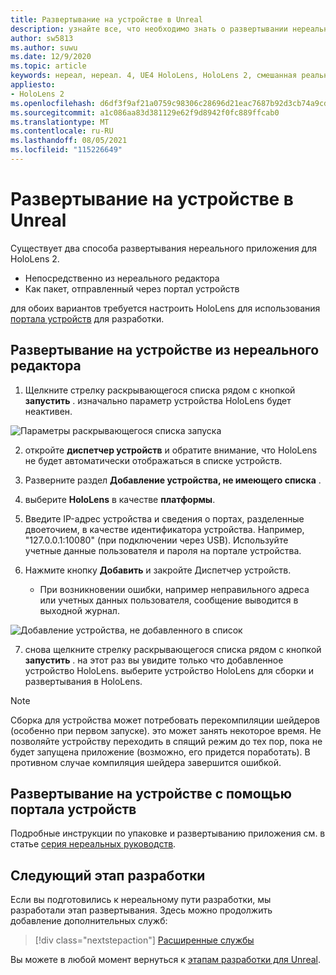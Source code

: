 ```yaml
---
title: Развертывание на устройстве в Unreal
description: узнайте все, что необходимо знать о развертывании нереальных приложений mixed reality, чтобы HoloLens 2 с помощью редактора или портала устройств.
author: sw5813
ms.author: suwu
ms.date: 12/9/2020
ms.topic: article
keywords: нереал, нереал. 4, UE4 HoloLens, HoloLens 2, смешанная реальность, развертывание на устройстве, пк, документация, гарнитура смешанной реальности, гарнитура windows mixed reality, гарнитура виртуальной реальности
appliesto:
- HoloLens 2
ms.openlocfilehash: d6df3f9af21a0759c98306c28696d21eac7687b92d3cb74a9cd9948122cbcbcc
ms.sourcegitcommit: a1c086aa83d381129e62f9d8942f0fc889ffcab0
ms.translationtype: MT
ms.contentlocale: ru-RU
ms.lasthandoff: 08/05/2021
ms.locfileid: "115226649"
---
```

# <a name="deploy-to-device-in-unreal"></a>Развертывание на устройстве в Unreal

Существует два способа развертывания нереального приложения для HoloLens 2.
* Непосредственно из нереального редактора
* Как пакет, отправленный через портал устройств

для обоих вариантов требуется настроить HoloLens для использования [портала устройств](../platform-capabilities-and-apis/using-the-windows-device-portal.md) для разработки.

## <a name="deploying-to-device-from-the-unreal-editor"></a>Развертывание на устройстве из нереального редактора

1. Щелкните стрелку раскрывающегося списка рядом с кнопкой **запустить** . изначально параметр устройства HoloLens будет неактивен.

![Параметры раскрывающегося списка запуска](images/unreal/launch-dropdown.png)

2. откройте **диспетчер устройств** и обратите внимание, что HoloLens не будет автоматически отображаться в списке устройств.

3. Разверните раздел **Добавление устройства, не имеющего списка** .

4. выберите **HoloLens** в качестве **платформы**.

5. Введите IP-адрес устройства и сведения о портах, разделенные двоеточием, в качестве идентификатора устройства. Например, "127.0.0.1:10080" (при подключении через USB). Используйте учетные данные пользователя и пароля на портале устройства.

6. Нажмите кнопку **Добавить** и закройте Диспетчер устройств.
    * При возникновении ошибки, например неправильного адреса или учетных данных пользователя, сообщение выводится в выходной журнал.

![Добавление устройства, не добавленного в список](images/unreal/add-unlisted-device.png)

7. снова щелкните стрелку раскрывающегося списка рядом с кнопкой **запустить** . на этот раз вы увидите только что добавленное устройство HoloLens. выберите устройство HoloLens для сборки и развертывания в HoloLens.

>[!NOTE]
>Сборка для устройства может потребовать перекомпиляции шейдеров (особенно при первом запуске). это может занять некоторое время. Не позволяйте устройству переходить в спящий режим до тех пор, пока не будет запущена приложение (возможно, его придется поработать). В противном случае компиляция шейдера завершится ошибкой.

## <a name="deploying-to-device-via-device-portal"></a>Развертывание на устройстве с помощью портала устройств

Подробные инструкции по упаковке и развертыванию приложения см. в статье [серия нереальных руководств](tutorials/unreal-uxt-ch6.md#packaging-and-deploying-the-app-via-device-portal).

## <a name="next-development-checkpoint"></a>Следующий этап разработки

Если вы подготовились к нереальному пути разработки, мы разработали этап развертывания. Здесь можно продолжить добавление дополнительных служб:

> [!div class="nextstepaction"]
> [Расширенные службы](unreal-development-overview.md#5-adding-services)

Вы можете в любой момент вернуться к [этапам разработки для Unreal](unreal-development-overview.md#4-streaming-and-deploying-to-a-device).
